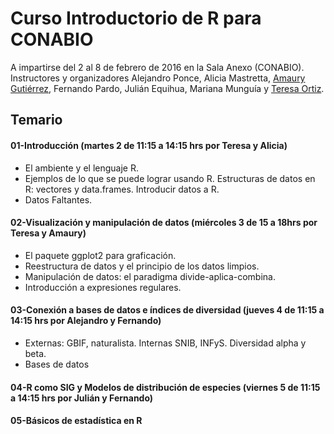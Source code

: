 # Curso Introductorio de R para CONABIO

A impartirse del 2 al 8 de febrero de 2016 en la Sala Anexo (CONABIO). Instructores y organizadores Alejandro Ponce, 
Alicia Mastretta, [Amaury Gutiérrez](agutierrez@conabio.gob.mx), Fernando Pardo, Julián Equihua, Mariana Munguía y [Teresa Ortiz](teresa.ortiz.manceragmail.com).

## Temario

#### 01-Introducción (martes 2 de 11:15 a 14:15 hrs por Teresa y Alicia)
 * El ambiente y el lenguaje R.  
 * Ejemplos de lo que se puede lograr usando R. Estructuras de datos en R: vectores y data.frames. Introducir datos a R.  
 * Datos Faltantes.

#### 02-Visualización y manipulación de datos (miércoles 3 de 15 a 18hrs por Teresa y Amaury)
 * El paquete ggplot2 para graficación.  
 * Reestructura de datos y el principio de los datos limpios.  
 * Manipulación de datos: el paradigma divide-aplica-combina.  
 * Introducción a expresiones regulares.
 
#### 03-Conexión a bases de datos e índices de diversidad (jueves 4 de 11:15 a 14:15 hrs por Alejandro y Fernando)
 * Externas: GBIF, naturalista. Internas SNIB, INFyS. Diversidad alpha y beta.
 * Bases de datos

#### 04-R como SIG y Modelos de distribución de especies (viernes 5 de 11:15 a 14:15 hrs por Julián y Fernando)

#### 05-Básicos de estadística en R




